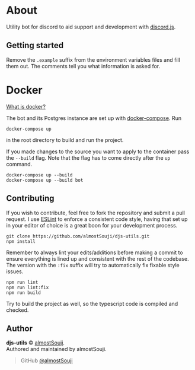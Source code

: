 # About

Utility bot for discord to aid support and development with [discord.js](https://github.com/discordjs/discord.js).

## Getting started

Remove the `.example` suffix from the environment variables files and fill them out. The comments tell you what information is asked for.

# Docker

[What is docker?](https://docs.docker.com/get-started/overview/)

The bot and its Postgres instance are set up with [docker-compose](https://docs.docker.com/compose/). Run 

```
docker-compose up
```
in the root directory to build and run the project.

If you made changes to the source you want to apply to the container pass the `--build` flag. Note that the flag has to come directly after the `up` command.

```
docker-compose up --build
docker-compose up --build bot
```

## Contributing

If you wish to contribute, feel free to fork the repository and submit a pull request. I use [ESLint](https://eslint.org/) to enforce a consistent code style, having that set up in your editor of choice is a great boon for your development process.

```
git clone https://github.com/almostSouji/djs-utils.git
npm install
```

Remember to always lint your edits/additions before making a commit to ensure everything is lined up and consistent with the rest of the codebase. The version with the `:fix` suffix will try to automatically fix fixable style issues.

```
npm run lint
npm run lint:fix
npm run build
```

Try to build the project as well, so the typescript code is compiled and checked.

## Author

**djs-utils** © [almostSouji](https://github.com/almostSouji).  
Authored and maintained by almostSouji.

> GitHub [@almostSouji](https://github.com/almostSouji)
